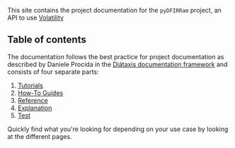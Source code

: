 This site contains the project documentation for the
`pyDFIRRam` project, an API to use [Volatility](https://github.com/volatilityfoundation/volatility3)

## Table of contents

The documentation follows the best practice for
project documentation as described by Daniele Procida
in the [Diátaxis documentation framework](https://diataxis.fr/)
and consists of four separate parts:

1. [Tutorials](tutorials.md)
2. [How-To Guides](how-to-guides.md)
3. [Reference](reference/reference.md)
4. [Explanation](explanation.md)
5. [Test](test.md)


Quickly find what you're looking for depending on
your use case by looking at the different pages.
